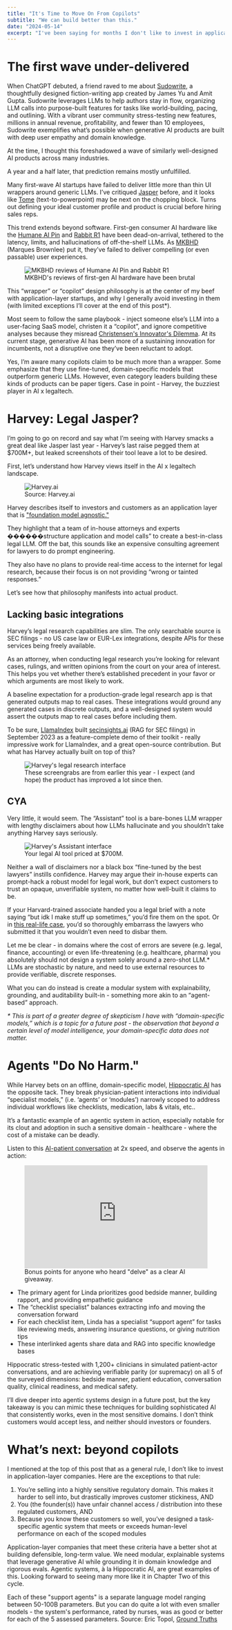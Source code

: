 ```yaml
---
title: "It's Time to Move On From Copilots"
subtitle: "We can build better than this."
date: "2024-05-14"
excerpt: "I've been saying for months I don't like to invest in application-layer AI startups. Here's why - and what it would take to change my mind."
---
```


# The first wave under-delivered

When ChatGPT debuted, a friend raved to me about [Sudowrite](https://www.sudowrite.com), a thoughtfully designed fiction-writing app created by James Yu and Amit Gupta. Sudowrite leverages LLMs to help authors stay in flow, organizing LLM calls into purpose-built features for tasks like world-building, pacing, and outlining. With a vibrant user community stress-testing new features, millions in annual revenue, profitability, and fewer than 10 employees, Sudowrite exemplifies what’s possible when generative AI products are built with deep user empathy and domain knowledge.

At the time, I thought this foreshadowed a wave of similarly well-designed AI products across many industries.

A year and a half later, that prediction remains mostly unfulfilled.

Many first-wave AI startups have failed to deliver little more than thin UI wrappers around generic LLMs. I’ve critiqued [Jasper](https://www.jasper.ai) before, and it looks like [Tome](https://tome.app) (text-to-powerpoint) may be next on the chopping block. Turns out defining your ideal customer profile and product is crucial before hiring sales reps.

This trend extends beyond software. First-gen consumer AI hardware like the [Humane AI Pin](https://hu.ma.ne/) and [Rabbit R1](https://www.rabbit.tech/) have been dead-on-arrival, tethered to the latency, limits, and hallucinations of off-the-shelf LLMs. As [MKBHD](https://www.youtube.com/watch?v=fq1HoC_E8K4) (Marques Brownlee) put it, they’ve failed to deliver compelling (or even passable) user experiences.

<figure>
  <img src="/img/marques-brownlee-rabbit-humane.png" alt="MKBHD reviews of Humane AI Pin and Rabbit R1" />
  <figcaption className="text-sm text-muted-foreground mt-2 text-center">
    MKBHD's reviews of first-gen AI hardware have been brutal
  </figcaption>
</figure>

This “wrapper” or “copilot” design philosophy is at the center of my beef with application-layer startups, and why I generally avoid investing in them (with limited exceptions I’ll cover at the end of this post*).

Most seem to follow the same playbook - inject someone else’s LLM into a user-facing SaaS model, christen it a “copilot”, and ignore competitive analyses because they misread [Christensen's Innovator's Dilemma](https://www.amazon.com/Innovators-Dilemma-Technologies-Management-Innovation/dp/1633691780). At its current stage, generative AI has been more of a sustaining innovation for incumbents, not a disruptive one they’ve been reluctant to adopt.

Yes, I’m aware many copilots claim to be much more than a wrapper. Some emphasize that they use fine-tuned, domain-specific models that outperform generic LLMs. However, even category leaders building these kinds of products can be paper tigers. Case in point - Harvey, the buzziest player in AI x legaltech.

# Harvey: Legal Jasper?
I’m going to go on record and say what I’m seeing with Harvey smacks a great deal like Jasper last year - Harvey’s last raise pegged them at $700M+, but leaked screenshots of their tool leave a lot to be desired.

First, let’s understand how Harvey views itself in the AI x legaltech landscape.

<figure>
  <img src="/img/harvey-screens.webp" alt="Harvey.ai" />
  <figcaption className="text-sm text-muted-foreground mt-2 text-center">
    Source: Harvey.ai
  </figcaption>
</figure>

Harvey describes itself to investors and customers as an application layer that is ["foundation model agnostic."](https://www.harvey.ai/blog/harvey-raises-80m-series-b)

They highlight that a team of in-house attorneys and experts ������structure application and model calls” to create a best-in-class legal LLM. Off the bat, this sounds like an expensive consulting agreement for lawyers to do prompt engineering.

They also have no plans to provide real-time access to the internet for legal research, because their focus is on not providing “wrong or tainted responses.”

Let’s see how that philosophy manifests into actual product.

## Lacking basic integrations
Harvey’s legal research capabilities are slim. The only searchable source is SEC filings - no US case law or EUR-Lex integrations, despite APIs for these services being freely available.

As an attorney, when conducting legal research you’re looking for relevant cases, rulings, and written opinions from the court on your area of interest. This helps you vet whether there’s established precedent in your favor or which arguments are most likely to work.

A baseline expectation for a production-grade legal research app is that generated outputs map to real cases. These integrations would ground any generated cases in discrete outputs, and a well-designed system would assert the outputs map to real cases before including them.

To be sure, [LlamaIndex](https://www.llamaindex.ai) built [secinsights.ai](https://secinsights.ai) (RAG for SEC filings) in September 2023 as a feature-complete demo of their toolkit - really impressive work for LlamaIndex, and a great open-source contribution. But what has Harvey actually built on top of this?

<figure>
  <img src="/img/harvey-research.webp" alt="Harvey's legal research interface" />
  <figcaption className="text-sm text-muted-foreground mt-2 text-center">
    These screengrabs are from earlier this year - I expect (and hope) the product has improved a lot since then.
  </figcaption>
</figure>

## CYA
Very little, it would seem. The “Assistant” tool is a bare-bones LLM wrapper with lengthy disclaimers about how LLMs hallucinate and you shouldn’t take anything Harvey says seriously.

<figure>
  <img src="/img/harvey-assistant.webp" alt="Harvey's Assistant interface" />
  <figcaption className="text-sm text-muted-foreground mt-2 text-center">
    Your legal AI tool priced at $700M.
  </figcaption>
</figure>

Neither a wall of disclaimers nor a black box “fine-tuned by the best lawyers” instills confidence. Harvey may argue their in-house experts can prompt-hack a robust model for legal work, but don’t expect customers to trust an opaque, unverifiable system, no matter how well-built it claims to be.

If your Harvard-trained associate handed you a legal brief with a note saying “but idk I make stuff up sometimes,” you’d fire them on the spot. Or in [this real-life case](https://www.reuters.com/legal/new-york-lawyers-who-used-chatgpt-cite-fake-cases-sanctioned-by-judge-2023-06-22/), you’d so thoroughly embarrass the lawyers who submitted it that you wouldn’t even need to disbar them.

Let me be clear - in domains where the cost of errors are severe (e.g. legal, finance, accounting) or even life-threatening (e.g. healthcare, pharma) you absolutely should not design a system solely around a zero-shot LLM.* LLMs are stochastic by nature, and need to use external resources to provide verifiable, discrete responses.

What you can do instead is create a modular system with explainability, grounding, and auditability built-in - something more akin to an “agent-based” approach.

_\* This is part of a greater degree of skepticism I have with “domain-specific models,” which is a topic for a future post - the observation that beyond a certain level of model intelligence, your domain-specific data does not matter._

# Agents "Do No Harm."
While Harvey bets on an offline, domain-specific model, [Hippocratic AI](https://www.hippocratic.ai/) has the opposite tack. They break physician-patient interactions into individual “specialist models,” (i.e. ‘agents’ or ‘modules’) narrowly scoped to address individual workflows like checklists, medication, labs & vitals, etc..

It’s a fantastic example of an agentic system in action, especially notable for its clout and adoption in such a sensitive domain - healthcare - where the cost of a mistake can be deadly.

Listen to this [AI-patient conversation](https://twitter.com/hippocraticai/status/1766867180440277137) at 2x speed, and observe the agents in action:

<figure>
  <div style="padding:56.25% 0 0 0;position:relative;">
    <iframe 
      src="https://player.vimeo.com/video/1011049583?h=c7c3c93b5b&amp;badge=0&amp;autopause=0&amp;player_haswell=0&amp;quality_selector=1" 
      frameborder="0" 
      allow="autoplay; fullscreen; picture-in-picture" 
      style="position:absolute;top:0;left:0;width:100%;height:100%;" 
      title="Hippocratic AI Demo">
    </iframe>
  </div>
  <script src="https://player.vimeo.com/api/player.js"></script>
  <figcaption className="text-sm text-muted-foreground mt-2 text-center">
    Bonus points for anyone who heard "delve" as a clear AI giveaway.
  </figcaption>
</figure>


* The primary agent for Linda prioritizes good bedside manner, building rapport, and providing empathetic guidance
* The “checklist specialist” balances extracting info and moving the conversation forward
* For each checklist item, Linda has a specialist “support agent” for tasks like reviewing meds, answering insurance questions, or giving nutrition tips
* These interlinked agents share data and RAG into specific knowledge bases

Hippocratic stress-tested with 1,200+ clinicians in simulated patient-actor conversations, and are achieving verifiable parity (or supremacy) on all 5 of the surveyed dimensions: bedside manner, patient education, conversation quality, clinical readiness, and medical safety.

I’ll dive deeper into agentic systems design in a future post, but the key takeaway is you can mimic these techniques for building sophisticated AI that consistently works, even in the most sensitive domains. I don’t think customers would accept less, and neither should investors or founders.

# What’s next: beyond copilots
I mentioned at the top of this post that as a general rule, I don’t like to invest in application-layer companies. Here are the exceptions to that rule:
1. You’re selling into a highly sensitive regulatory domain. This makes it harder to sell into, but drastically improves customer stickiness, AND
2. You (the founder(s)) have unfair channel access / distribution into these regulated customers, AND
3. Because you know these customers so well, you’ve designed a task-specific agentic system that meets or exceeds human-level performance on each of the scoped modules

Application-layer companies that meet these criteria have a better shot at building defensible, long-term value. We need modular, explainable systems that leverage generative AI while grounding it in domain knowledge and rigorous evals. Agentic systems, à la Hippocratic AI, are great examples of this. Looking forward to seeing many more like it in Chapter Two of this cycle.

Each of these "support agents" is a separate language model ranging between 50-100B parameters. But you can do quite a lot with even smaller models - the system's performance, rated by nurses, was as good or better for each of the 5 assessed parameters. Source: Eric Topol, [Ground Truths](https://erictopol.substack.com/p/a-big-week-in-medical-ai)

